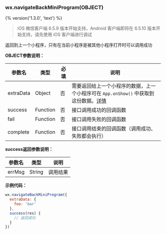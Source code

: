 ### wx.navigateBackMiniProgram(OBJECT)
{% version('1.3.0', 'text') %}

>  iOS 微信客户端 6.5.9 版本开始支持，Android 客户端即将在 6.5.10 版本开始支持，请先使用 iOS 客户端进行调试

返回到上一个小程序，只有在当前小程序是被其他小程序打开时可以调用成功

**OBJECT参数说明：**

| 参数名    | 类型     | 必填 | 说明                                                                                                                                    |
|-----------|----------|------|-----------------------------------------------------------------------------------------------------------------------------------------|
| extraData | Object   | 否   | 需要返回给上一个小程序的数据，上一个小程序可在 `App.onShow()` 中获取到这份数据。[详情](../framework/app-service/app.md) |
| success   | Function | 否   | 接口调用成功的回调函数                                                                                                                  |
| fail      | Function | 否   | 接口调用失败的回调函数                                                                                                                  |
| complete  | Function | 否   | 接口调用结束的回调函数（调用成功、失败都会执行）                                                                                        |

**success返回参数说明：**

| 参数名 | 类型   | 说明     |
|--------|--------|----------|
| errMsg | String | 调用结果 |

**示例代码：**

```javascript
wx.navigateBackMiniProgram({
  extraData: {
    foo: 'bar'
  },
  success(res) {
    // 返回成功
  }
})
```
